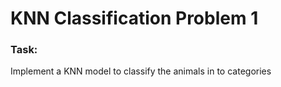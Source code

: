 # KNN Classification Problem 1

### Task:
Implement a KNN model to classify the animals in to categories